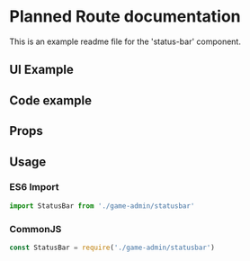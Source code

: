 # Planned Route documentation

This is an example readme file for the 'status-bar' component.

## UI Example

<!-- STORY -->

## Code example

<!-- SOURCE -->

## Props

<!-- PROPS -->

## Usage

### ES6 Import
```js
import StatusBar from './game-admin/statusbar'
```

### CommonJS

```js
const StatusBar = require('./game-admin/statusbar')
